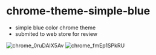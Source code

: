 # chrome-theme-simple-blue
- simple blue color chrome theme
- submited to web store for review

![chrome_0ruDAIX5Av](https://github.com/user-attachments/assets/abb506dd-328f-41b5-96ad-6656755e9260)
![chrome_fmEp1SPkRU](https://github.com/user-attachments/assets/248ec10c-3e1b-4d21-8dcb-f1638d3efc32)
